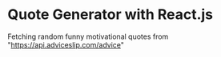 # Quote Generator with React.js

Fetching random funny motivational quotes from "https://api.adviceslip.com/advice"
